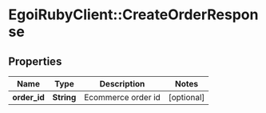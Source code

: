 # EgoiRubyClient::CreateOrderResponse

## Properties
Name | Type | Description | Notes
------------ | ------------- | ------------- | -------------
**order_id** | **String** | Ecommerce order id | [optional] 


